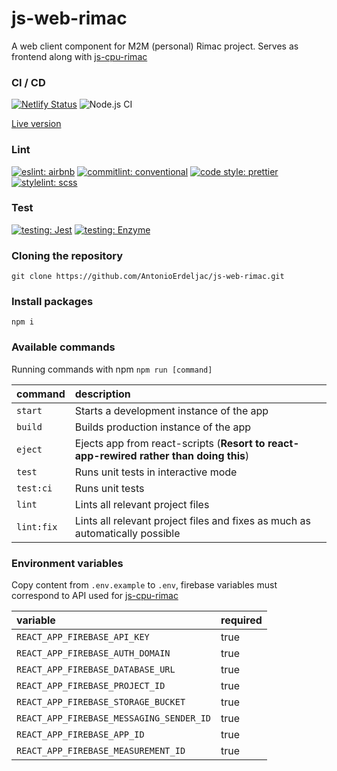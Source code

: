 # js-web-rimac

A web client component for M2M (personal) Rimac project. Serves as frontend along with [js-cpu-rimac](https://github.com/AntonioErdeljac/js-cpu-rimac)

### CI / CD
[![Netlify Status](https://api.netlify.com/api/v1/badges/4f615b92-82ed-451d-8939-9f86d3f8c0f5/deploy-status)](https://app.netlify.com/sites/quizzical-cray-6ae2e4/deploys)
![Node.js CI](https://github.com/AntonioErdeljac/js-web-rimac/workflows/Node.js%20CI/badge.svg)

[Live version](https://quizzical-cray-6ae2e4.netlify.app/)

### Lint
[![eslint: airbnb](https://img.shields.io/badge/Eslint-Airbnb-red?logo=airbnb&style=flat)](https://github.com/airbnb/javascript)
[![commitlint: conventional](https://img.shields.io/badge/Commitlint-Conventional-red?logo=commitlint&style=flat)](https://github.com/conventional-changelog/commitlint)
[![code style: prettier](https://img.shields.io/badge/Code%20Style-Prettier-red?logo=prettier&style=flat)](https://github.com/prettier/prettier)
[![stylelint: scss](https://img.shields.io/badge/Stylelint-SCSS-red?logo=stylelint&style=flat)](https://github.com/bjankord/stylelint-config-sass-guidelines#readme)

### Test
[![testing: Jest](https://img.shields.io/badge/Tests-Jest-red?logo=jest&style=flat)](https://github.com/facebook/jest)
[![testing: Enzyme](https://img.shields.io/badge/Tests-Enzyme-red?logo=enzyme&style=flat)](https://github.com/enzymejs/enzyme)




### Cloning the repository

```shell
git clone https://github.com/AntonioErdeljac/js-web-rimac.git
```

### Install packages


```shell
npm i
```

### Available commands

Running commands with npm `npm run [command]`

| command            | description                                                                                                 |
| :----------------- | :---------------------------------------------------------------------------------------------------------- |
| `start`            | Starts a development instance of the app                                                                    |
| `build`            | Builds production instance of the app                                                                       |
| `eject`            | Ejects app from react-scripts (**Resort to react-app-rewired rather than doing this**)                      |
| `test`             | Runs unit tests in interactive mode                                                                         |
| `test:ci`          | Runs unit tests                                                                                             |
| `lint`             | Lints all relevant project files                                                                            |
| `lint:fix`         | Lints all relevant project files and fixes as much as automatically possible                                |

### Environment variables

Copy content from `.env.example` to `.env`, firebase variables must correspond to API used for [js-cpu-rimac](https://github.com/AntonioErdeljac/js-cpu-rimac)

| variable                           | required                                                                                                                                      |
| :--------------------------------- | :-------------------------------------------------------------------------------------------------------------------------------------------- |
| `REACT_APP_FIREBASE_API_KEY`       | true                                                                                                                                          |
| `REACT_APP_FIREBASE_AUTH_DOMAIN`   | true                                                                                                                                          |
| `REACT_APP_FIREBASE_DATABASE_URL`     | true                                                                                                                                          |
| `REACT_APP_FIREBASE_PROJECT_ID`     | true                                                                                                                                          |
| `REACT_APP_FIREBASE_STORAGE_BUCKET`     | true                                                                                                                                          |
| `REACT_APP_FIREBASE_MESSAGING_SENDER_ID`     | true                                                                                                                                          |
| `REACT_APP_FIREBASE_APP_ID`     | true                                                                                                                                          |
| `REACT_APP_FIREBASE_MEASUREMENT_ID`     | true                                                                                                                                          |
